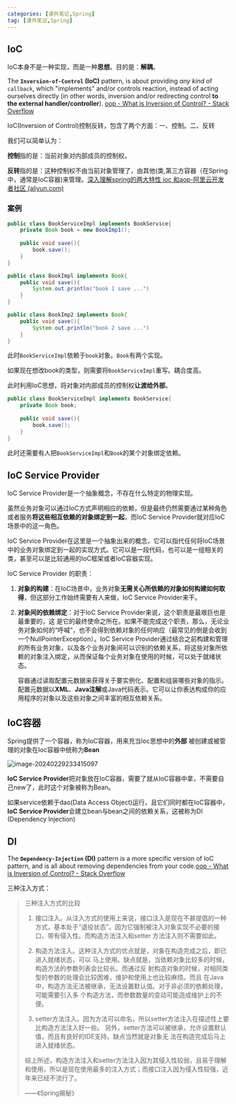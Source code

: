 ```yaml
---
categories: [课外笔记,Spring]
tag: [课外笔记,Spring]
---
```


## IoC

IoC本身不是一种实现，而是一种**思想**。目的是：**解耦**。

The **`Inversion-of-Control` (IoC)** pattern, is about providing *any kind* of `callback`, which "implements" and/or controls reaction, instead of acting ourselves directly (in other words, inversion and/or redirecting control **to the external handler/controller**). [oop - What is Inversion of Control? - Stack Overflow](https://stackoverflow.com/questions/3058/what-is-inversion-of-control)

IoC(Inversion of Control)控制反转，包含了两个方面：⼀、控制。⼆、反转

我们可以简单认为：

**控制**指的是：当前对象对内部成员的控制权。

**反转**指的是：这种控制权不由当前对象管理了，由其他(类,第三⽅容器（在Spring中，通常是IoC容器)来管理。[深入理解spring的两大特性 ioc 和aop-阿里云开发者社区 (aliyun.com)](https://developer.aliyun.com/article/1389830)

### 案例

```java
public class BookServiceImpl implements BookService{
    private Book book = new BookImp1();
    
	public void save(){
		book.save();
	}
}

public class BookImpl implements Book{
    public void save(){
        System.out.println("book 1 save ...")
    }
}

public class BookImp2 implements Book{
    public void save(){
        System.out.println("book 2 save ...")
    }
}

```

此时`BookServiceImpl`依赖于`book`对象。`Book`有两个实现。

如果现在想改book的类型，则需要将`BookServiceImpl`重写。耦合度高。

此时利用IoC思想，将对象对内部成员的控制权**让渡给外部**。

```java
public class BookServiceImpl implements BookService{
    private Book book;
    
	public void save(){
		book.save();
	}
}
```

此时还需要有人把`BookServiceImpl`和`Book`的某个对象绑定依赖。

## IoC Service Provider

IoC Service Provider是一个抽象概念，不存在什么特定的物理实现。

虽然业务对象可以通过IoC方式声明相应的依赖，但是最终仍然需要通过某种角色或者服务**将这些相互依赖的对象绑定到一起**，而IoC Service Provider就对应IoC场景中的这一角色。  

IoC Service Provider在这里是一个抽象出来的概念，它可以指代任何将IoC场景中的业务对象绑定到一起的实现方式。它可以是一段代码，也可以是一组相关的类，甚至可以是比较通用的IoC框架或者IoC容器实现。

IoC Service Provider 的职责：

1. **对象的构建**：在IoC场景中，业务对象**无需关心所依赖的对象如何构建如何取得**，但这部分工作始终需要有人来做，IoC Service Provider来干。

2. **对象间的依赖绑定**：对于IoC Service Provider来说，这个职责是最艰巨也是最重要的，这 是它的最终使命之所在。如果不能完成这个职责，那么，无论业务对象如何的“呼喊”，也不会得到依赖对象的任何响应（最常见的倒是会收到一个NullPointerException）。IoC Service  Provider通过结合之前构建和管理的所有业务对象，以及各个业务对象间可以识别的依赖关系，将这些对象所依赖的对象注入绑定，从而保证每个业务对象在使用的时候，可以处于就绪状态。 

   容器通过读取配置元数据来获得关于要实例化、配置和组装哪些对象的指示。配置元数据以**XML**、**Java注解**或Java代码表示。它可以让你表达构成你的应用程序的对象以及这些对象之间丰富的相互依赖关系。

## IoC容器

Spring提供了一个容器，称为IoC容器，用来充当Ioc思想中的**外部**
被创建或被管理的对象在Ioc容器中统称为**Bean**

![image-20240229233415097](https://salieri-typora.oss-cn-shanghai.aliyuncs.com/img/markdown/image-20240229233415097.png)

**IoC Service Provider**把对象放在IoC容器，需要了就从IoC容器中拿，不需要自己new了，此时这个对象被称为Bean。

如果service依赖于dao(Data Access Object)运行，且它们同时都在IoC容器中，**IoC Service Provider**会建立bean与bean之间的依赖关系，这被称为DI (Dependency Injection)

## DI

The **`Dependency-Injection` (DI)** pattern is a more specific version of IoC pattern, and is all about removing dependencies from your code.[oop - What is Inversion of Control? - Stack Overflow](https://stackoverflow.com/questions/3058/what-is-inversion-of-control)

三种注入方式：

>三种注入方式的比较  
>
>1. 接口注入。从注入方式的使用上来说，接口注入是现在不甚提倡的一种方式，基本处于“退役状态”。因为它强制被注入对象实现不必要的接口，带有侵入性。而构造方法注入和setter 方法注入则不需要如此。
>
>2. 构造方法注入。这种注入方式的优点就是，对象在构造完成之后，即已进入就绪状态，可以 马上使用。缺点就是，当依赖对象比较多的时候，构造方法的参数列表会比较长。而通过反 射构造对象的时候，对相同类型的参数的处理会比较困难，维护和使用上也比较麻烦。而且 在Java中，构造方法无法被继承，无法设置默认值。对于非必须的依赖处理，可能需要引入多 个构造方法，而参数数量的变动可能造成维护上的不便。
>
>3. setter方法注入。因为方法可以命名，所以setter方法注入在描述性上要比构造方法注入好一些。 另外，setter方法可以被继承，允许设置默认值，而且有良好的IDE支持。缺点当然就是对象无 法在构造完成后马上进入就绪状态。 
>
>
>
> 综上所述，构造方法注入和setter方法注入因为其侵入性较弱，且易于理解和使用，所以是现在使用最多的注入方式；而接口注入因为侵入性较强，近年来已经不流行了。
>
>——《Spring揭秘》


